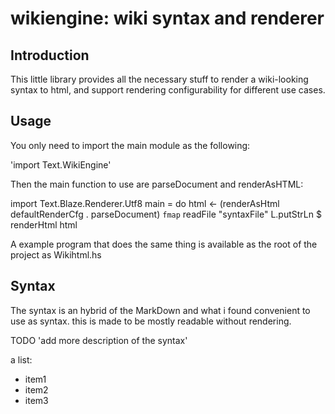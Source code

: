 wikiengine: wiki syntax and renderer
====================================

Introduction
------------

This little library provides all the necessary stuff to render a wiki-looking
syntax to html, and support rendering configurability for different use cases.

Usage
-----

You only need to import the main module as the following:

  'import Text.WikiEngine'

Then the main function to use are parseDocument and renderAsHTML:
  
  import Text.Blaze.Renderer.Utf8
  main = do
    html <- (renderAsHtml defaultRenderCfg . parseDocument) `fmap` readFile "syntaxFile"
    L.putStrLn $ renderHtml html

A example program that does the same thing is available as the root of the project as Wikihtml.hs

Syntax
------

The syntax is an hybrid of the MarkDown and what i found convenient to use as syntax.
this is made to be mostly readable without rendering.

TODO 'add more description of the syntax'

a list:

  * item1
  * item2
  * item3
